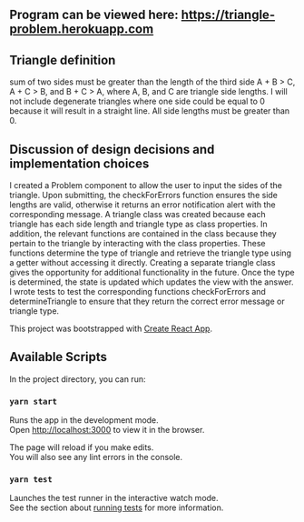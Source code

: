 ## Program can be viewed here: https://triangle-problem.herokuapp.com

## Triangle definition
sum of two sides must be greater than the length of the third side A + B > C, A + C > B, and B + C > A, where A, B, and C are triangle side lengths. I will not include degenerate triangles where one side could be equal to 0 because it will result in a straight line. All side lengths must be greater than 0.

## Discussion of design decisions and implementation choices
I created a Problem component to allow the user to input the sides of the triangle. Upon submitting, the checkForErrors function ensures the side lengths are valid, otherwise it returns an error notification alert with the corresponding message. A triangle class was created because each triangle has each side length and triangle type as class properties. In addition, the relevant functions are contained in the class because they pertain to the triangle by interacting with the class properties. These functions determine the type of triangle and retrieve the triangle type using a getter without accessing it directly. Creating a separate triangle class gives the opportunity for additional functionality in the future. Once the type is determined, the state is updated which updates the view with the answer. I wrote tests to test the corresponding functions checkForErrors and determineTriangle to ensure that they return the correct error message or triangle type.




This project was bootstrapped with [Create React App](https://github.com/facebook/create-react-app).

## Available Scripts

In the project directory, you can run:

### `yarn start`

Runs the app in the development mode.<br />
Open [http://localhost:3000](http://localhost:3000) to view it in the browser.

The page will reload if you make edits.<br />
You will also see any lint errors in the console.

### `yarn test`

Launches the test runner in the interactive watch mode.<br />
See the section about [running tests](https://facebook.github.io/create-react-app/docs/running-tests) for more information.
